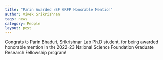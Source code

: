 ```yaml
---
title: "Parin Awarded NSF GRFP Honorable Mention"
author: Vivek Srikrishnan
tags: news
category: People
layout: post
---
```


Congrats to Parin Bhaduri, Srikrishnan Lab Ph.D student, for being awarded honorable mention in the 2022-23 National Science Foundation Graduate Research Fellowship program!